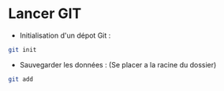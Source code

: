 # Lancer GIT

-   Initialisation d'un dépot Git :

``` sh
git init
```

-   Sauvegarder les données : (Se placer a la racine du dossier)

```sh
git add
```
